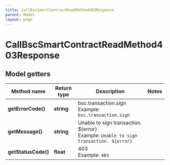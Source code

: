 ```yaml
---
title: CallBscSmartContractReadMethod403Response
parent: Model
layout: page
---
```


# CallBscSmartContractReadMethod403Response

## Model getters

Method name | Return type | Description | Notes
------------ | ------------- | ------------- | -------------
**getErrorCode()** | **string** | bsc.transaction.sign <br>Example: `bsc.transaction.sign` |
**getMessage()** | **string** | Unable to sign transaction. ${error} <br>Example: `Unable to sign transaction. ${error}` |
**getStatusCode()** | **float** | 403 <br>Example: `403` |

